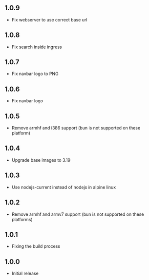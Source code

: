 <!-- https://developers.home-assistant.io/docs/add-ons/presentation#keeping-a-changelog -->

## 1.0.9

- Fix webserver to use correct base url

## 1.0.8

- Fix search inside ingress

## 1.0.7

- Fix navbar logo to PNG

## 1.0.6

- Fix navbar logo

## 1.0.5

- Remove armhf and i386 support (bun is not supported on these platform)

## 1.0.4

- Upgrade base images to 3.19

## 1.0.3

- Use nodejs-current instead of nodejs in alpine linux

## 1.0.2

- Remove armhf and armv7 support (bun is not supported on these platforms)

## 1.0.1

- Fixing the build process

## 1.0.0

- Initial release
